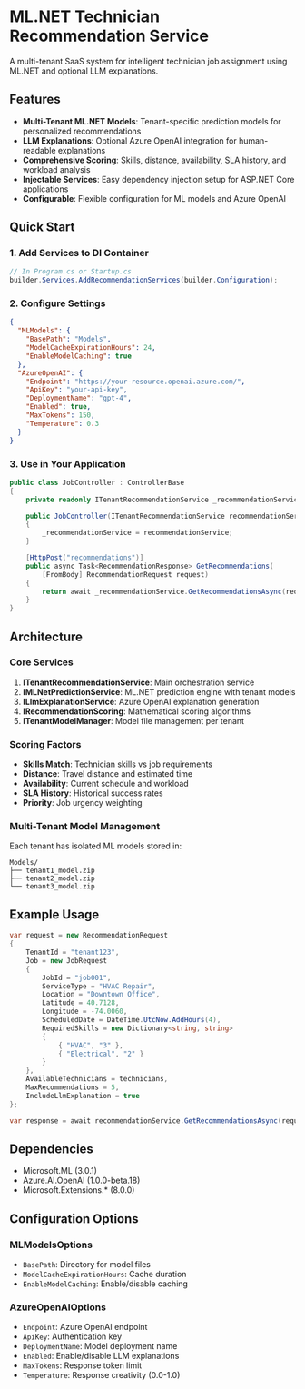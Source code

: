 # ML.NET Technician Recommendation Service

A multi-tenant SaaS system for intelligent technician job assignment using ML.NET and optional LLM explanations.

## Features

- **Multi-Tenant ML.NET Models**: Tenant-specific prediction models for personalized recommendations
- **LLM Explanations**: Optional Azure OpenAI integration for human-readable explanations
- **Comprehensive Scoring**: Skills, distance, availability, SLA history, and workload analysis
- **Injectable Services**: Easy dependency injection setup for ASP.NET Core applications
- **Configurable**: Flexible configuration for ML models and Azure OpenAI

## Quick Start

### 1. Add Services to DI Container

```csharp
// In Program.cs or Startup.cs
builder.Services.AddRecommendationServices(builder.Configuration);
```

### 2. Configure Settings

```json
{
  "MLModels": {
    "BasePath": "Models",
    "ModelCacheExpirationHours": 24,
    "EnableModelCaching": true
  },
  "AzureOpenAI": {
    "Endpoint": "https://your-resource.openai.azure.com/",
    "ApiKey": "your-api-key",
    "DeploymentName": "gpt-4",
    "Enabled": true,
    "MaxTokens": 150,
    "Temperature": 0.3
  }
}
```

### 3. Use in Your Application

```csharp
public class JobController : ControllerBase
{
    private readonly ITenantRecommendationService _recommendationService;

    public JobController(ITenantRecommendationService recommendationService)
    {
        _recommendationService = recommendationService;
    }

    [HttpPost("recommendations")]
    public async Task<RecommendationResponse> GetRecommendations(
        [FromBody] RecommendationRequest request)
    {
        return await _recommendationService.GetRecommendationsAsync(request);
    }
}
```

## Architecture

### Core Services

1. **ITenantRecommendationService**: Main orchestration service
2. **IMLNetPredictionService**: ML.NET prediction engine with tenant models
3. **ILlmExplanationService**: Azure OpenAI explanation generation
4. **IRecommendationScoring**: Mathematical scoring algorithms
5. **ITenantModelManager**: Model file management per tenant

### Scoring Factors

- **Skills Match**: Technician skills vs job requirements
- **Distance**: Travel distance and estimated time
- **Availability**: Current schedule and workload
- **SLA History**: Historical success rates
- **Priority**: Job urgency weighting

### Multi-Tenant Model Management

Each tenant has isolated ML models stored in:
```
Models/
├── tenant1_model.zip
├── tenant2_model.zip
└── tenant3_model.zip
```

## Example Usage

```csharp
var request = new RecommendationRequest
{
    TenantId = "tenant123",
    Job = new JobRequest
    {
        JobId = "job001",
        ServiceType = "HVAC Repair",
        Location = "Downtown Office",
        Latitude = 40.7128,
        Longitude = -74.0060,
        ScheduledDate = DateTime.UtcNow.AddHours(4),
        RequiredSkills = new Dictionary<string, string>
        {
            { "HVAC", "3" },
            { "Electrical", "2" }
        }
    },
    AvailableTechnicians = technicians,
    MaxRecommendations = 5,
    IncludeLlmExplanation = true
};

var response = await recommendationService.GetRecommendationsAsync(request);
```

## Dependencies

- Microsoft.ML (3.0.1)
- Azure.AI.OpenAI (1.0.0-beta.18)
- Microsoft.Extensions.* (8.0.0)

## Configuration Options

### MLModelsOptions
- `BasePath`: Directory for model files
- `ModelCacheExpirationHours`: Cache duration
- `EnableModelCaching`: Enable/disable caching

### AzureOpenAIOptions
- `Endpoint`: Azure OpenAI endpoint
- `ApiKey`: Authentication key
- `DeploymentName`: Model deployment name
- `Enabled`: Enable/disable LLM explanations
- `MaxTokens`: Response token limit
- `Temperature`: Response creativity (0.0-1.0)